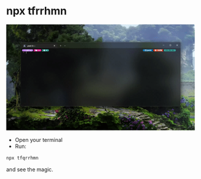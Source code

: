 # npx tfrrhmn

![ss](https://raw.githubusercontent.com/fiqgant/npx-tfqrrhmn/master/Images/ss.gif)

- Open your terminal
- Run:


```javascript
npx tfqrrhmn
```

and see the magic.
